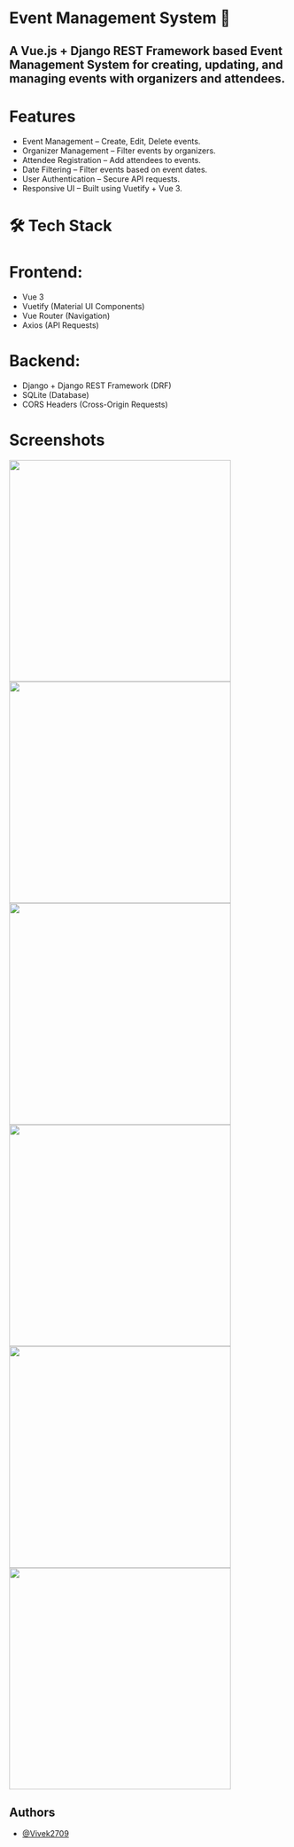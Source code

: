 # Event Management System 🎉
## A Vue.js + Django REST Framework based Event Management System for creating, updating, and managing events with organizers and attendees.

# Features
 - Event Management – Create, Edit, Delete events.
 - Organizer Management – Filter events by organizers.
 - Attendee Registration – Add attendees to events.
 - Date Filtering – Filter events based on event dates.
 - User Authentication – Secure API requests.
 - Responsive UI – Built using Vuetify + Vue 3.


# 🛠 Tech Stack
# Frontend:
 - Vue 3 
 - Vuetify (Material UI Components)
 - Vue Router (Navigation)
 - Axios (API Requests)
# Backend:
 - Django + Django REST Framework (DRF)
 - SQLite (Database)
 - CORS Headers (Cross-Origin Requests)

# Screenshots

<img src="https://github.com/user-attachments/assets/4a41551a-2768-4cf6-9245-aecc38bc4f84" width="400" />
<img src="https://github.com/user-attachments/assets/4b1122fe-133f-433e-b747-fbbae7a672f4" width="400" />
<img src="https://github.com/user-attachments/assets/878ce5f9-6410-4358-9fd2-5e21e1991692" width="400" />
<img src="https://github.com/user-attachments/assets/5545b7f2-a728-4f04-9cda-db905c2af005" width="400" />
<img src="https://github.com/user-attachments/assets/533aba66-e094-447d-a8b8-e0df990f1c97" width="400" />
<img src="https://github.com/user-attachments/assets/acea053a-45ed-477c-9a00-8bb5d0378774" width="400" />



## Authors
- [@Vivek2709](https://github.com/Vivek2709)
